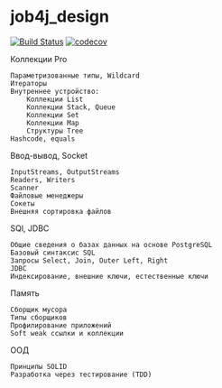 # job4j_design
[![Build Status](https://travis-ci.com/Slepchenko/job4j_design.svg?branch=master)](https://travis-ci.com/Slepchenko/job4j_design)
[![codecov](https://codecov.io/gh/Slepchenko/job4j_design/branch/master/graph/badge.svg?token=13RCEYIV04)](https://codecov.io/gh/Slepchenko/job4j_design)

Коллекции Pro

    Параметризованные типы, Wildcard
    Итераторы
    Внутреннее устройство:
        Коллекции List
        Коллекции Stack, Queue
        Коллекции Set
        Коллекции Map
        Структуры Tree
    Hashcode, equals

Ввод-вывод, Socket

    InputStreams, OutputStreams
    Readers, Writers
    Scanner
    Файловые менеджеры
    Сокеты
    Внешняя сортировка файлов

SQl, JDBC

    Общие сведения о базах данных на основе PostgreSQL
    Базовый синтаксис SQL
    Запросы Select, Join, Outer Left, Right
    JDBC
    Индексирование, внешние ключи, естественные ключи

Память

    Сборщик мусора
    Типы сборщиков
    Профилирование приложений
    Soft weak ссылки и коллекции

ООД

    Принципы SOLID
    Разработка через тестирование (TDD)
